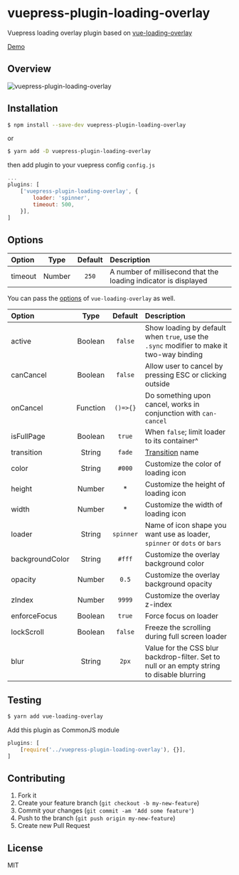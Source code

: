 # vuepress-plugin-loading-overlay

Vuepress loading overlay plugin based on [vue-loading-overlay](https://github.com/ankurk91/vue-loading-overlay)

[Demo](https://shufo.dev/)

## Overview

![vuepress-plugin-loading-overlay](https://user-images.githubusercontent.com/1641039/101765431-a2bba500-3b24-11eb-97d6-af71636890b1.gif)

## Installation

```bash
$ npm install --save-dev vuepress-plugin-loading-overlay
```

or

```bash
$ yarn add -D vuepress-plugin-loading-overlay
```

then add plugin to your vuepress config `config.js`

```js
...
plugins: [
    ['vuepress-plugin-loading-overlay', {
        loader: 'spinner',
        timeout: 500,
    }],
]
```

## Options

| Option  |  Type  | Default | Description                                                     |
| :------ | :----: | :-----: | :-------------------------------------------------------------- |
| timeout | Number |  `250`  | A number of millisecond that the loading indicator is displayed |

You can pass the [options](https://github.com/ankurk91/vue-loading-overlay#available-props) of `vue-loading-overlay` as well.

| Option          |   Type   |  Default  | Description                                                                                |
| :-------------- | :------: | :-------: | :----------------------------------------------------------------------------------------- |
| active          | Boolean  |  `false`  | Show loading by default when `true`, use the `.sync` modifier to make it two-way binding   |
| canCancel       | Boolean  |  `false`  | Allow user to cancel by pressing ESC or clicking outside                                   |
| onCancel        | Function | `()=>{}`  | Do something upon cancel, works in conjunction with `can-cancel`                           |
| isFullPage      | Boolean  |  `true`   | When `false`; limit loader to its container^                                               |
| transition      |  String  |  `fade`   | [Transition](https://vuejs.org/v2/guide/transitions.html) name                             |
| color           |  String  |  `#000`   | Customize the color of loading icon                                                        |
| height          |  Number  |    \*     | Customize the height of loading icon                                                       |
| width           |  Number  |    \*     | Customize the width of loading icon                                                        |
| loader          |  String  | `spinner` | Name of icon shape you want use as loader, `spinner` or `dots` or `bars`                   |
| backgroundColor |  String  |  `#fff`   | Customize the overlay background color                                                     |
| opacity         |  Number  |   `0.5`   | Customize the overlay background opacity                                                   |
| zIndex          |  Number  |  `9999`   | Customize the overlay z-index                                                              |
| enforceFocus    | Boolean  |  `true`   | Force focus on loader                                                                      |
| lockScroll      | Boolean  |  `false`  | Freeze the scrolling during full screen loader                                             |
| blur            |  String  |   `2px`   | Value for the CSS blur backdrop-filter. Set to null or an empty string to disable blurring |

## Testing

```bash
$ yarn add vue-loading-overlay
```

Add this plugin as CommonJS module

```js
plugins: [
    [require('../vuepress-plugin-loading-overlay'), {}],
]
```

## Contributing

1.  Fork it
2.  Create your feature branch (`git checkout -b my-new-feature`)
3.  Commit your changes (`git commit -am 'Add some feature'`)
4.  Push to the branch (`git push origin my-new-feature`)
5.  Create new Pull Request

## License

MIT
